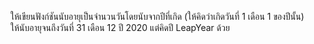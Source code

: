 ให้เขียนฟังก์ชันนับอายุเป็นจำนวนวันโดยนับจากปีที่เกิด (ให้คิดว่าเกิดวันที่ 1 เดือน 1 ของปีนั้น)  
ให้นับอายุจนถึงวันที่ 31 เดือน 12 ปี 2020 แต่คิดปี LeapYear ด้วย

